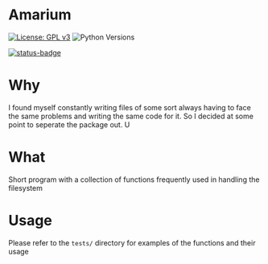 # Amarium

[![License: GPL v3](https://img.shields.io/badge/License-GPL_v3-blue.svg)](https://www.gnu.org/licenses/gpl-3.0)
![Python Versions](https://img.shields.io/badge/python-3.8%20%7C%203.9%20%7C%203.10%20%7C%203.11%20%7C-blue) 
 
[![status-badge](https://ci.codeberg.org/api/badges/cap_jmk/amarium/status.svg)](https://ci.codeberg.org/cap_jmk/amarium)

# Why 
I found myself constantly writing files of some sort always having to face the same problems and writing the same code for it. So I decided at some point to seperate the package out. U

# What 

Short program with a collection of functions frequently used in handling the filesystem

# Usage 

Please refer to the `tests/` directory for examples of the functions and their usage 
